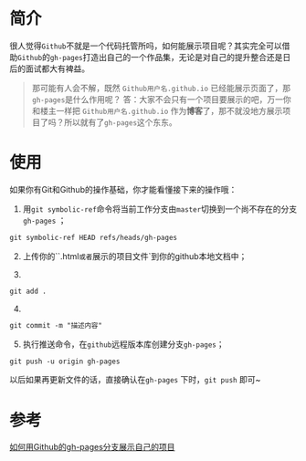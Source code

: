 # 简介

很人觉得`Github`不就是一个代码托管所吗，如何能展示项目呢？其实完全可以借助`Github`的`gh-pages`打造出自己的一个作品集，无论是对自己的提升整合还是日后的面试都大有裨益。

> 那可能有人会不解，既然 `Github用户名.github.io` 已经能展示页面了，那`gh-pages`是什么作用呢？
> 答：大家不会只有一个项目要展示的吧，万一你和楼主一样把 `Github用户名.github.io` 作为**博客**了，那不就没地方展示项目了吗？所以就有了`gh-pages`这个东东。

# 使用

如果你有Git和Github的操作基础，你才能看懂接下来的操作哦：

1. 用`git symbolic-ref`命令将当前工作分支由`master`切换到一个尚不存在的分支`gh-pages` ；

```html
git symbolic-ref HEAD refs/heads/gh-pages
```

2. 上传你的``.html`或者`展示的项目文件`到你的github本地文档中；

3. 
```html
git add .
```
4. 
```html
git commit -m "描述内容"
```

5. 执行推送命令，在`github`远程版本库创建分支`gh-pages`；
```html
git push -u origin gh-pages
```
以后如果再更新文件的话，直接确认在`gh-pages` 下时，`git push` 即可~

# 参考

[如何用Github的gh-pages分支展示自己的项目](https://www.cnblogs.com/MuYunyun/p/6082359.html)